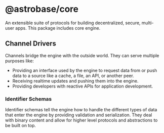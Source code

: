 # @astrobase/core

An extensible suite of protocols for building decentralized, secure, multi-user apps. This package includes core engine.

## Channel Drivers

Channels bridge the engine with the outside world. They can serve multiple purposes like:

- Providing an interface used by the engine to request data from or push data to a source like a cache, a file, an API, or another peer.
- Receiving realtime updates and pushing them into the engine.
- Providing developers with reactive APIs for application development.

### Identifier Schemas

Identifier schemas tell the engine how to handle the different types of data that enter the engine by providing validation and serialization. They deal with binary content and allow for higher level protocols and abstractions to be built on top.
